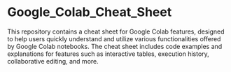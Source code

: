 # Google_Colab_Cheat_Sheet
This repository contains a cheat sheet for Google Colab features, designed to help users quickly understand and utilize various functionalities offered by Google Colab notebooks. The cheat sheet includes code examples and explanations for features such as interactive tables, execution history, collaborative editing, and more.
